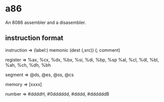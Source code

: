 a86
===

An 8086 assembler and a disasembler.

instruction format
------------------

instruction => (label:) memonic (dest (,src))  (; comment)

register => %ax, %cx, %dx, %bx, %si, %di, %bp, %sp
            %al, %cl, %dl, %bl, %ah, %ch, %dh, %bh

segment => @ds, @es, @ss, @cs

memory => [xxxx]

number => #ddddH, #0dddddd, #dddd, #ddddddB


